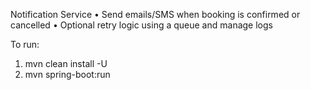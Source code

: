 Notification Service
	•	Send emails/SMS when booking is confirmed or cancelled
	•	Optional retry logic using a queue and manage logs

To run:
1. mvn clean install -U
2. mvn spring-boot:run